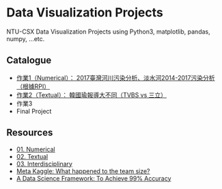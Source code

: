 # Data Visualization Projects
NTU-CSX Data Visualization Projects using Python3, matplotlib, pandas, numpy, ...etc.

## Catalogue
* [作業1（Numerical）： 2017臺灣河川污染分析、淡水河2014-2017污染分析（根據RPI）](https://github.com/aesophor/DataScience/blob/master/01-Numerical/River%20Pollution%20Data%20Visualization.ipynb)
* [作業2（Textual）： 韓國瑜報導大不同（TVBS vs 三立）](https://github.com/aesophor/DataScience/blob/master/02-Political-News-Word-Cloud/Han%20Guo%20Yu.ipynb)
* 作業3
* Final Project

## Resources

* [01. Numerical](http://www.randalolson.com/2015/07/14/rethinking-the-population-pyramid/)
* [02. Textual](https://ntu-csx-datascience.github.io/UTaipei/02%20Textual/Apriori.html)
* [03. Interdisciplinary](https://ntu-csx-datascience.github.io/UTaipei/03%20Interdisciplinary/Notebook.slides.html)
* [Meta Kaggle: What happened to the team size?](https://www.kaggle.com/gpreda/meta-kaggle-what-happened-to-the-team-size)
* [A Data Science Framework: To Achieve 99% Accuracy](https://www.kaggle.com/ldfreeman3/a-data-science-framework-to-achieve-99-accuracy)
